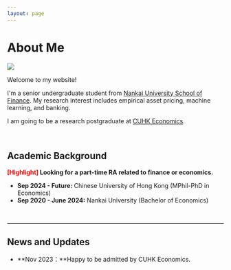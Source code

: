 ```yaml
---
layout: page
---
```


# About Me

<img src="https://eveshang.github.io/和鸭子.jpg" class="floatpic">

Welcome to my website!

I'm a senior undergraduate student from [Nankai University School of Finance](http://en.finance.nankai.edu.cn/). My research interest includes empirical asset pricing, machine learning, and banking.

I am going to be a research postgraduate at [CUHK Economics](https://www.econ.cuhk.edu.hk/econ/en-gb/).

<br>

## Academic Background

**<font color='red'>[Highlight]</font> Looking for a part-time RA related to finance or economics.**

- **Sep 2024 - Future:** Chinese University of Hong Kong (MPhil-PhD in Economics)
- **Sep 2020 - June 2024:** Nankai University (Bachelor of Economics)

<br>

---

## News and Updates

- **Nov 2023：**Happy to be admitted by CUHK Economics.

<br>

